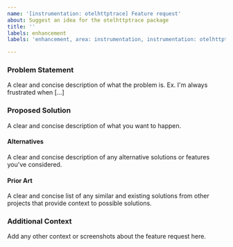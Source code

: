 ```yaml
---
name: '[instrumentation: otelhttptrace] Feature request'
about: Suggest an idea for the otelhttptrace package
title: ''
labels: enhancement
labels: 'enhancement, area: instrumentation, instrumentation: otelhttptrace'

---
```


### Problem Statement

A clear and concise description of what the problem is.
Ex. I'm always frustrated when [...]

### Proposed Solution

A clear and concise description of what you want to happen.

#### Alternatives

A clear and concise description of any alternative solutions or features you've considered.

#### Prior Art

A clear and concise list of any similar and existing solutions from other projects that provide context to possible solutions.

### Additional Context

Add any other context or screenshots about the feature request here.
